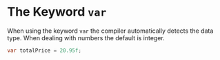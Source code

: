 # The Keyword `var`

When using the keyword `var` the compiler automatically detects the data type. When dealing with numbers the default is integer.

```csharp
var totalPrice = 20.95f;
```
